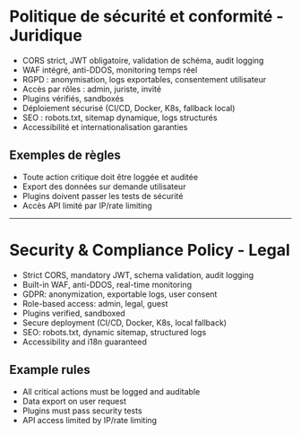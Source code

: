 # Politique de sécurité et conformité - Juridique

- CORS strict, JWT obligatoire, validation de schéma, audit logging
- WAF intégré, anti-DDOS, monitoring temps réel
- RGPD : anonymisation, logs exportables, consentement utilisateur
- Accès par rôles : admin, juriste, invité
- Plugins vérifiés, sandboxés
- Déploiement sécurisé (CI/CD, Docker, K8s, fallback local)
- SEO : robots.txt, sitemap dynamique, logs structurés
- Accessibilité et internationalisation garanties

## Exemples de règles
- Toute action critique doit être loggée et auditée
- Export des données sur demande utilisateur
- Plugins doivent passer les tests de sécurité
- Accès API limité par IP/rate limiting

---

# Security & Compliance Policy - Legal

- Strict CORS, mandatory JWT, schema validation, audit logging
- Built-in WAF, anti-DDOS, real-time monitoring
- GDPR: anonymization, exportable logs, user consent
- Role-based access: admin, legal, guest
- Plugins verified, sandboxed
- Secure deployment (CI/CD, Docker, K8s, local fallback)
- SEO: robots.txt, dynamic sitemap, structured logs
- Accessibility and i18n guaranteed

## Example rules
- All critical actions must be logged and auditable
- Data export on user request
- Plugins must pass security tests
- API access limited by IP/rate limiting
